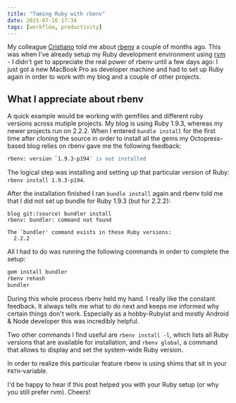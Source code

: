 ```yaml
---
title: "Taming Ruby with rbenv"
date: 2015-07-16 17:34
tags: [workflow, productivity]
---
```

My colleague [Cristiano](http://cristianobetta.com) told me about [rbenv](http://github.com/sstephenson/rbenv) a couple of months ago. This was when I've already setup my Ruby development environment using [rvm](http://rvm.io) - I didn't get to appreciate the real power of rbenv until a few days ago: I just got a new MacBook Pro as developer machine and had to set up Ruby again in order to work with my blog and a couple of other projects.

<!--more-->

## What I appreciate about rbenv

A quick example would be working with gemfiles and different ruby versions across mutiple projects. My blog is using Ruby 1.9.3, whereas my newer projects run on 2.2.2. When I entered `bundle install` for the first time after cloning the source in order to install all the gems my Octopress-based blog relies on rbenv gave me the following feedback:

~~~ bash
rbenv: version `1.9.3-p194' is not installed
~~~

The logical step was installing and setting up that particular version of Ruby: `rbenv install 1.9.3-p194`.

After the installation finished I ran `bundle install` again and rbenv told me that I did not set up bundle for Ruby 1.9.3 (but for 2.2.2):

~~~
blog git:(source) bundler install
rbenv: bundler: command not found

The `bundler' command exists in these Ruby versions:
  2.2.2
~~~

All I had to do was running the following commands in order to complete the setup:

~~~ bash
gem install bundler
rbenv rehash
bundler
~~~

During this whole process rbenv held my hand. I really like the constant feedback. It always tells me what to do next and keeps me informed why certain things don't work. Especially as a hobby-Rubyist and mostly Android & Node developer this was incredibly helpful.

Two other commands I find useful are `rbenv install -l`, which lists all Ruby versions that are available for installation, and `rbenv global`, a command that allows to display and set the system-wide Ruby version.

In order to realize this particular feature rbenv is using shims that sit in your `PATH`-variable.

I'd be happy to hear if this post helped you with your Ruby setup (or why you still prefer rvm). Cheers!
